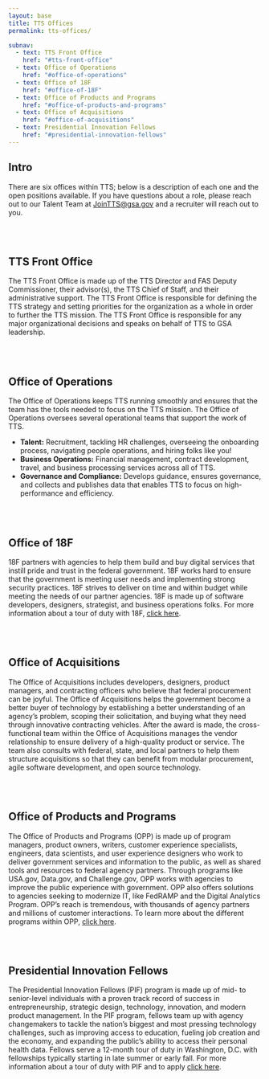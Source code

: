 ```yaml
---
layout: base
title: TTS Offices
permalink: tts-offices/

subnav:
  - text: TTS Front Office
    href: "#tts-front-office"
  - text: Office of Operations
    href: "#office-of-operations"
  - text: Office of 18F
    href: "#office-of-18F"
  - text: Office of Products and Programs
    href: "#office-of-products-and-programs"
  - text: Office of Acquisitions
    href: "#office-of-acquisitions"
  - text: Presidential Innovation Fellows
    href: "#presidential-innovation-fellows"   
---
```


## Intro
There are six offices within TTS; below is a description of each one and the open positions available. If you have questions about a role, please reach out to our Talent Team at [JoinTTS@gsa.gov](email:jointts@gsa.gov) and a recruiter will reach out to you.

<div class="paragraph"><p><br>
<br></p></div>

## TTS Front Office

The TTS Front Office is made up of the TTS Director and FAS Deputy Commissioner, their advisor(s), the TTS Chief of Staff, and their administrative support. The TTS Front Office is responsible for defining the TTS strategy and setting priorities for the organization as a whole in order to further the TTS mission. The TTS Front Office is responsible for any major organizational decisions and speaks on behalf of TTS to GSA leadership.

<div class="paragraph"><p><br>
<br></p></div>

## Office of Operations

The Office of Operations keeps TTS running smoothly and ensures that the team has the tools needed to focus on the TTS mission. The Office of Operations oversees several operational teams that support the work of TTS. 
- **Talent:** Recruitment, tackling HR challenges, overseeing the onboarding process, navigating people operations, and hiring folks like you! 
- **Business Operations:** Financial management, contract development, travel, and business processing services across all of TTS. 
- **Governance and Compliance:** Develops guidance, ensures governance, and collects and publishes data that enables TTS to focus on high-performance and efficiency.

<div class="paragraph"><p><br>
<br></p></div>

## Office of 18F

18F partners with agencies to help them build and buy digital services that instill pride and trust in the federal government. 18F works hard to ensure that the government is meeting user needs and implementing strong security practices. 18F strives to deliver on time and within budget while meeting the needs of our partner agencies. 18F is made up of software developers, designers, strategist, and business operations folks. For more information about a tour of duty with 18F, [click here](https://18f.gsa.gov/join).

<div class="paragraph"><p><br>
<br></p></div>

## Office of Acquisitions

The Office of Acquisitions includes developers, designers, product managers, and contracting officers who believe that federal procurement can be joyful. The Office of Acquisitions helps the government become a better buyer of technology by establishing a better understanding of an agency’s problem, scoping their solicitation, and buying what they need through innovative contracting vehicles. After the award is made, the cross-functional team within the Office of Acquisitions manages the vendor relationship to ensure delivery of a high-quality product or service. The team also consults with federal, state, and local partners to help them structure acquisitions so that they can benefit from modular procurement, agile software development, and open source technology. 

<div class="paragraph"><p><br>
<br></p></div>

## Office of Products and Programs

The Office of Products and Programs (OPP) is made up of program managers, product owners, writers, customer experience specialists, engineers, data scientists, and user experience designers who work to deliver government services and information to the public, as well as shared tools and resources to federal agency partners. Through programs like USA.gov, Data.gov, and Challenge.gov, OPP works with agencies to improve the public experience with government. OPP also offers solutions to agencies seeking to modernize IT, like FedRAMP and the Digital Analytics Program. OPP’s reach is tremendous, with thousands of agency partners and millions of customer interactions. To learn more about the different programs within OPP, [click here](https://www.gsa.gov/about-us/organization/federal-acquisition-service/technology-transformation-services/office-of-products-and-programs).

<div class="paragraph"><p><br>
<br></p></div>

## Presidential Innovation Fellows

The Presidential Innovation Fellows (PIF) program is made up of mid- to senior-level individuals with a proven track record of success in entrepreneurship, strategic design, technology, innovation, and modern product management. In the PIF program, fellows team up with agency changemakers to tackle the nation’s biggest and most pressing technology challenges, such as improving access to education, fueling job creation and the economy, and expanding the public’s ability to access their personal health data.
Fellows serve a 12-month tour of duty in Washington, D.C. with fellowships typically starting in late summer or early fall. For more information about a tour of duty with PIF and to apply [click here](https://presidentialinnovationfellows.gov/).
